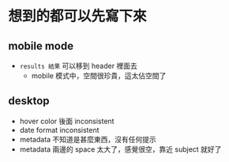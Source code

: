 # 想到的都可以先寫下來

## mobile mode
- `results 結果` 可以移到 header 裡面去
  - mobile 模式中，空間很珍貴，這太佔空間了

## desktop
- hover color 後面 inconsistent
- date format inconsistent
- metadata 不知道是甚麼東西，沒有任何提示
- metadata 兩邊的 space 太大了，感覺很空，靠近 subject 就好了
